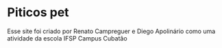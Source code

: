 # Piticos pet
 Esse site foi criado por Renato Campreguer e Diego Apolinário como uma atividade da escola IFSP Campus Cubatão
